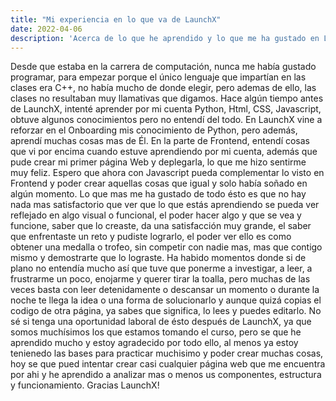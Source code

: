 ```yaml
---
title: "Mi experiencia en lo que va de LaunchX"
date: 2022-04-06
description: 'Acerca de lo que he aprendido y lo que me ha gustado en LaunchX'
---
```


Desde que estaba en la carrera de computación, nunca me había gustado programar, para empezar porque el único lenguaje que impartían en las clases era C++, no había mucho de donde elegir, pero ademas de ello, las clases no resultaban muy llamativas que digamos.
Hace algún tiempo antes de LaunchX, intenté aprender por mi cuenta Python, Html, CSS, Javascript, obtuve algunos conocimientos pero no entendí del todo.
En LaunchX vine a reforzar en el Onboarding mis conocimiento de Python, pero además, aprendí muchas cosas mas de Él.
En la parte de Frontend, entendí cosas que vi por encima cuando estuve aprendiendo por mi cuenta, además que pude crear mi primer página Web y deplegarla, lo que me hizo sentirme muy feliz.
Espero que ahora con Javascript pueda complementar lo visto en Frontend y poder crear aquellas cosas que igual y solo había soñado en algún momento.
Lo que mas me ha gustado de todo ésto es que no hay nada mas satisfactorio que ver que lo que estás aprendiendo se pueda ver reflejado en algo visual o funcional, el poder hacer algo y que se vea y funcione, saber que lo creaste, da una satisfacción muy grande, el saber que enfrentaste un reto y pudiste lograrlo, el poder ver ello es como obtener una medalla o trofeo, sin competir con nadie mas, mas que contigo mismo y demostrarte que lo lograste.
Ha habido momentos donde si de plano no entendía mucho así que tuve que ponerme a investigar, a leer, a frustrarme un poco, enojarme y querer tirar la toalla, pero muchas de las veces basta con leer detenidamente o descansar un momento o durante la noche te llega la idea o una forma de solucionarlo y aunque quizá copias el codigo de otra página, ya sabes que significa, lo lees y puedes editarlo.
No sé si tenga una oportunidad laboral de ésto después de LaunchX, ya que somos muchísimos los que estamos tomando el curso, pero se que he aprendido mucho y estoy agradecido por todo ello, al menos ya estoy tenienedo las bases para practicar muchisimo y poder crear muchas cosas, hoy se que pued intentar crear casi cualquier página web que me encuentra por ahi y he aprendido a analizar mas o menos us componentes, estructura y funcionamiento.
Gracias LaunchX!
